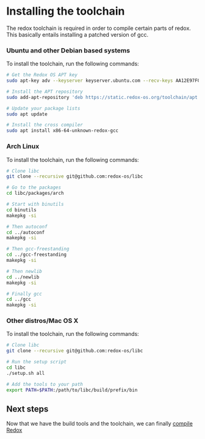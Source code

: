 Installing the toolchain
========================

The redox toolchain is required in order to compile certain parts of redox. This basically entails installing a patched version of gcc.

### Ubuntu and other Debian based systems

To install the toolchain, run the following commands:
```bash
# Get the Redox OS APT key
sudo apt-key adv --keyserver keyserver.ubuntu.com --recv-keys AA12E97F0881517F

# Install the APT repository
sudo add-apt-repository 'deb https://static.redox-os.org/toolchain/apt /'

# Update your package lists
sudo apt update

# Install the cross compiler
sudo apt install x86-64-unknown-redox-gcc
```

### Arch Linux
To install the toolchain, run the following commands:
 ```bash
 # Clone libc
 git clone --recursive git@github.com:redox-os/libc
 
 # Go to the packages
 cd libc/packages/arch
 
 # Start with binutils
 cd binutils
 makepkg -si
 
 # Then autoconf
 cd ../autoconf
 makepkg -si
 
 # Then gcc-freestanding
 cd ../gcc-freestanding
 makepkg -si
 
 # Then newlib
 cd ../newlib
 makepkg -si
 
 # Finally gcc
 cd ../gcc
 makepkg -si
 ```

### Other distros/Mac OS X
To install the toolchain, run the following commands:
 ```bash
 # Clone libc
 git clone --recursive git@github.com:redox-os/libc
 
 # Run the setup script
 cd libc
 ./setup.sh all
 
 # Add the tools to your path
 export PATH=$PATH:/path/to/libc/build/prefix/bin
 ```
Next steps
----------

Now that we have the build tools and the toolchain, we can finally [compile Redox](getting_started/compiling_redox.html)
